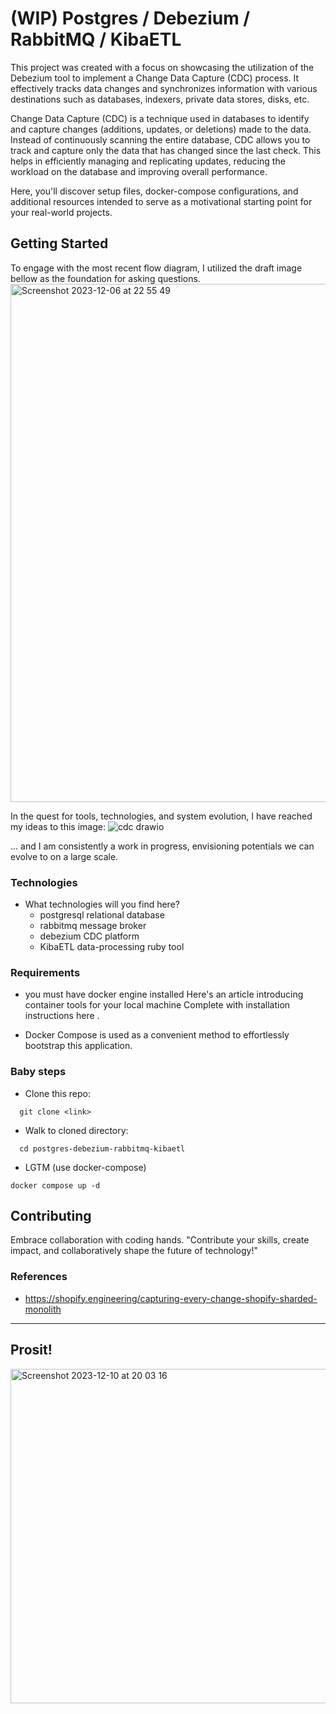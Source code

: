 # (WIP) Postgres / Debezium / RabbitMQ / KibaETL

This project was created with a focus on showcasing the utilization of the Debezium tool to implement a Change Data Capture (CDC) process. It effectively tracks data changes and synchronizes information with various destinations such as databases, indexers, private data stores, disks, etc.

Change Data Capture (CDC) is a technique used in databases to identify and capture changes (additions, updates, or deletions) made to the data. Instead of continuously scanning the entire database, CDC allows you to track and capture only the data that has changed since the last check. This helps in efficiently managing and replicating updates, reducing the workload on the database and improving overall performance.

Here, you'll discover setup files, docker-compose configurations, and additional resources intended to serve as a motivational starting point for your real-world projects.

## Getting Started

To engage with the most recent flow diagram, I utilized the draft image bellow as the foundation for asking questions.
<img width="829" alt="Screenshot 2023-12-06 at 22 55 49" src="https://github.com/edsonma/postgres-debezium-rabbimq-kibaetl/assets/711579/79843c18-a466-42da-8c54-e27acb516824">

In the quest for tools, technologies, and system evolution, I have reached my ideas to this image:
![cdc drawio](https://github.com/edsonma/postgres-debezium-rabbimq-kibaetl/assets/711579/93d76ad4-e836-4b1f-a19b-d81bd65241af)

... and I am consistently a work in progress, envisioning potentials we can evolve to on a large scale.

### Technologies
- What technologies will you find here?
  - postgresql relational database
  - rabbitmq message broker
  - debezium CDC platform
  - KibaETL data-processing ruby tool

### Requirements

- you must have docker engine installed
  Here's an article introducing container tools for your local machine <linkit>
  Complete with installation instructions here <linkit>.

- Docker Compose <linkit> is used as a convenient method to effortlessly bootstrap this application.  

### Baby steps

- Clone this repo: 
```fish
  git clone <link>
```

- Walk to cloned directory:
```fish
  cd postgres-debezium-rabbitmq-kibaetl 
```

- LGTM (use docker-compose)

```fish
docker compose up -d
```

## Contributing

Embrace collaboration with coding hands.
"Contribute your skills, create impact, and collaboratively shape the future of technology!"

### References
  - https://shopify.engineering/capturing-every-change-shopify-sharded-monolith

 --- 
 
## Prosit!

<img width="535" alt="Screenshot 2023-12-10 at 20 03 16" src="https://github.com/edsonma/postgres-debezium-rabbitmq-kibaetl/assets/711579/a2329727-c308-4707-ab83-49f544553e9b">


